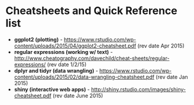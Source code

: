 # Cheatsheets and Quick Reference list

- **ggplot2 (plotting)** - https://www.rstudio.com/wp-content/uploads/2015/04/ggplot2-cheatsheet.pdf (rev date Apr 2015)
- **regular expressions (working w/ text)** - http://www.cheatography.com/davechild/cheat-sheets/regular-expressions/ (rev date 1/2/15)
- **dplyr and tidyr (data wrangling)** - https://www.rstudio.com/wp-content/uploads/2015/02/data-wrangling-cheatsheet.pdf (rev date Jan 2015)
- **shiny (interactive web apps)** - http://shiny.rstudio.com/images/shiny-cheatsheet.pdf (rev date June 2015)
